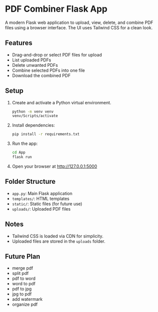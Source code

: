 # PDF Combiner Flask App

A modern Flask web application to upload, view, delete, and combine PDF files using a browser interface. The UI uses Tailwind CSS for a clean look.

## Features
- Drag-and-drop or select PDF files for upload
- List uploaded PDFs
- Delete unwanted PDFs
- Combine selected PDFs into one file
- Download the combined PDF

## Setup
1. Create and activate a Python virtual environment.
   ```bash
   python -m venv venv
   venv/Scripts/activate
   ```
2. Install dependencies:
   ```bash
   pip install -r requirements.txt
   ```
3. Run the app:
   ```bash
   cd App
   flask run
   ```
4. Open your browser at http://127.0.0.1:5000

## Folder Structure
- `app.py`: Main Flask application
- `templates/`: HTML templates
- `static/`: Static files (for future use)
- `uploads/`: Uploaded PDF files

## Notes
- Tailwind CSS is loaded via CDN for simplicity.
- Uploaded files are stored in the `uploads` folder.


## Future Plan
- merge pdf
- split pdf
- pdf to word
- word to pdf
- pdf to jpg
- jpg to pdf
- add watermark
- organize pdf